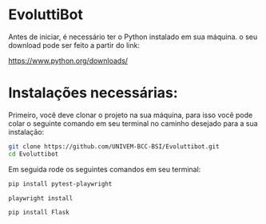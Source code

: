 # EvoluttiBot

Antes de iniciar, é necessário ter o Python instalado em sua máquina.
o seu download pode ser feito a partir do link:

<a>https://www.python.org/downloads/</a>

##

# Instalações necessárias:

Primeiro, você deve clonar o projeto na sua máquina, para isso você
pode colar o seguinte comando em seu terminal no caminho desejado para a sua instalação:

```bash
git clone https://github.com/UNIVEM-BCC-BSI/Evoluttibot.git
cd Evoluttibot
```

Em seguida rode os seguintes comandos em seu terminal:
```bash
pip install pytest-playwright
```
```bash
playwright install
```
```bash
pip install Flask
```
